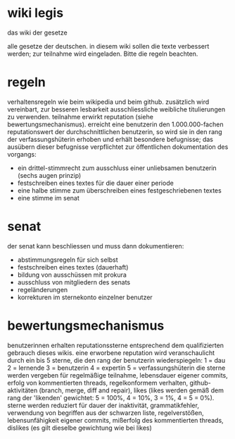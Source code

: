 # wiki legis

das wiki der gesetze

alle gesetze der deutschen. in diesem wiki sollen die texte verbessert werden; zur teilnahme wird eingeladen. Bitte die regeln beachten.

# regeln
verhaltensregeln wie beim wikipedia und beim github. zusätzlich wird vereinbart, zur besseren lesbarkeit ausschliessliche weibliche titulierungen zu verwenden.
teilnahme erwirkt reputation (siehe bewertungsmechanismus). erreicht eine benutzerin den 1.000.000-fachen reputationswert der durchschnittlichen benutzerin, so wird sie in den rang der verfassungshüterin erhoben und erhält besondere befugnisse; das ausübern dieser befugnisse verpflichtet zur öffentlichen dokumentation des vorgangs:
- ein drittel-stimmrecht zum ausschluss einer unliebsamen benutzerin (sechs augen prinzip)
- festschreiben eines textes für die dauer einer periode
- eine halbe stimme zum überschreiben eines festgeschriebenen textes
- eine stimme im senat

# senat
der senat kann beschliessen und muss dann dokumentieren:
- abstimmungsregeln für sich selbst
- festschreiben eines textes (dauerhaft)
- bildung von ausschüssen mit prokura
- ausschluss von mitgliedern des senats
- regeländerungen
- korrekturen im sternekonto einzelner benutzer

# bewertungsmechanismus
benutzerinnen erhalten reputationssterne entsprechend dem qualifizierten gebrauch dieses wikis.
eine erworbene reputation wird veranschaulicht durch ein bis 5 sterne, die den rang der benutzerin wiederspiegeln:
1 = dau
2 = lernende
3 = benutzerin
4 = expertin
5 = verfassungshüterin
die sterne werden vergeben für regelmäßige teilnahme, lebensdauer eigener commits, erfolg von kommentierten threads, regelkonformem verhalten, github-aktivitäten (branch, merge, diff and repair), likes (likes werden gemäß dem rang der 'likenden' gewichtet: 5 = 100%, 4 = 10%, 3 = 1%, 4 = 5 = 0%).
sterne werden reduziert für dauer der inaktivität, grammatikfehler, verwendung von begriffen aus der schwarzen liste, regelverstößen, lebensunfähigkeit eigener commits, mißerfolg des kommentierten threads, dislikes (es gilt dieselbe gewichtung wie bei likes)
